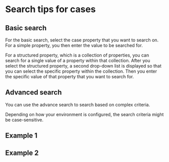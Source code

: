 # Search tips for cases

## Basic search

For the basic search, select the case property that you want to search on. For a simple property,
you then enter the value to be searched for.

For a structured property, which is a collection of properties, you can search for a single value
of a property within that collection. After you select the structured property, a second drop-down
list is displayed so that you can select the specific property within the collection. Then you enter
the specific value of that property that you want to search for.

## Advanced search

You can use the advance search to search based on complex criteria.

Depending on how your environment is configured, the search criteria might be case-sensitive.

## Example 1

## Example 2
